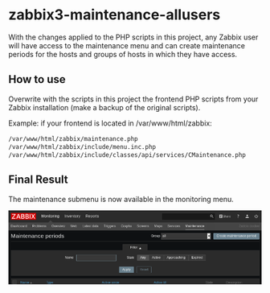 # zabbix3-maintenance-allusers

With the changes applied to the PHP scripts in this project, any Zabbix user will have access to the maintenance menu and can create maintenance periods for the hosts and groups of hosts in which they have access.

## How to use

Overwrite with the scripts in this project the frontend PHP scripts from your Zabbix installation (make a backup of the original scripts).

Example: if your frontend is located in /var/www/html/zabbix:

```
/var/www/html/zabbix/maintenance.php  
/var/www/html/zabbix/include/menu.inc.php  
/var/www/html/zabbix/include/classes/api/services/CMaintenance.php  
```

## Final Result

The maintenance submenu is now available in the monitoring menu.

![result](img/zbx3-maintenance.png)
